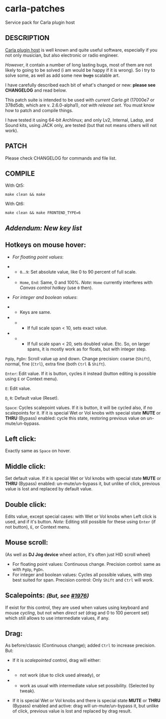 # carla-patches
Service pack for Carla plugin host

DESCRIPTION
-----------

[Carla plugin host](https://github.com/falkTX/Carla) is well known and quite useful software, especially if you not only musician, but also electronic or radio engineer. 

_However_, it contain a number of long lasting bugs, most of them are not likely to going to be solved (i am would be happy if it is wrong). So i try to solve some, as well as add some new <del>bugs</del> scalable art.

I have carefully described each bit of what's changed or new: **please see CHANGELOG** and read below.

This patch suite is intended to be used with _current Carla git_ (17000e7 or 378d5db, which are v. 2.6.0-alpha1), _not with release set_. You must know how to patch and compile things.

I have tested it using 64-bit Archlinux; and only Lv2, Internal, Ladsp, and Sound kits, using JACK only, are tested (but that not means others will not work).

PATCH
-----

Please check CHANGELOG for commands and file list.

COMPILE
-------
With Qt5:	
    
    make clean && make
    
With Qt6:	

    make clean && make FRONTEND_TYPE=6

_Addendum: New key list_
----------------------

Hotkeys on mouse hover:
---
* _For floating point values_:
- * `0`...`9`: Set absolute value, like 0 to 90 percent of full scale.
- * `Home`, `End`: Same, 0 and 100%. _Note:_ `Home` currently interferes with _Canvas control hotkey_ (use `0` then).
* _For integer and boolean values_:
- * Keys are same.
- * - If full scale span < 10, sets exact value.
- * - If full scale span < 20, sets doubled value. Etc. So, on larger spans, it is mostly work as for floats, but with integer step.

`PgUp`, `PgDn`: Scroll value up and down. Change precision: coarse (`Shift`), normal, fine (`Ctrl`), extra fine (both `Ctrl` & `Shift`).

`Enter`: Edit value. If it is button, cycles it instead (button editing is possible using `E` or Context menu).

`E`: Edit value.

`D`, `R`: Default value (Reset).

`Space`: Cycles scalepoint values. If it is button, it will be cycled also, if no scalepoints for it. If it is special Wet or Vol knobs with special state **MUTE** or **THRU** (Bypass) enabled: cycle this state, restoring previous value on un-mute/un-bypass.

Left click:
---
Exactly same as `Space` on hover.

Middle click:
---
Set default value. If it is special Wet or Vol knobs with special state **MUTE** or **THRU** (Bypass) enabled: un-mute/un-bypass it, but unlike of click, previous value is lost and replaced by default value.

Double click:
---
Edits value, except special cases: with Wet or Vol knobs when Left click is used, and if it's button. _Note:_ Editing still possible for these using `Enter` (if not button), `E`, or Context menu.

Mouse scroll:
---
(As well as **DJ Jog device** wheel action, it's often just HID scroll wheel)<br>
* For floating point values: 
Continuous change. Precision control: same as with `PgUp`, `PgDn`.
* For integer and boolean values: 
Cycles all possible values, with step best suited for span. Precision control: Only `Shift` and `Ctrl` will work.

Scalepoints: <small>_(But, see [#1976](https://github.com/falkTX/Carla/issues/1976))_</small>
---
If exist for this control, they are used when values using keyboard and mouse _cycling_, but not when _direct set_ (drag and 0 to 100 percent set) which still allows to use intermediate values, if any.

Drag: 
---
As before/classic (Continuous change); added `Ctrl` to increase precision. But:
* If it is _scalepointed_ control, drag will either:
- * not work (due to click used already), or
- * work as usual with intermediate value set possibility. (Selected by tweak).
* If it is special Wet or Vol knobs and there is special state **MUTE** or **THRU** (Bypass) enabled and active: drag will un-mute/un-bypass it, but unlike of click, previous value is lost and replaced by drag result.






